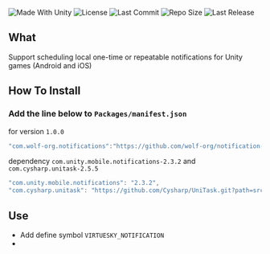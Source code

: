 <p align="left">
  <a>
    <img alt="Made With Unity" src="https://img.shields.io/badge/made%20with-Unity-57b9d3.svg?logo=Unity">
  </a>
  <a>
    <img alt="License" src="https://img.shields.io/github/license/wolf-org/notification-unity?logo=github">
  </a>
  <a>
    <img alt="Last Commit" src="https://img.shields.io/github/last-commit/wolf-org/notification-unity?logo=Mapbox&color=orange">
  </a>
  <a>
    <img alt="Repo Size" src="https://img.shields.io/github/repo-size/wolf-org/notification-unity?logo=VirtualBox">
  </a>
  <a>
    <img alt="Last Release" src="https://img.shields.io/github/v/release/wolf-org/notification-unity?include_prereleases&logo=Dropbox&color=yellow">
  </a>
</p>

## What

Support scheduling local one-time or repeatable notifications for Unity games (Android and iOS)

## How To Install

### Add the line below to `Packages/manifest.json`

for version `1.0.0`
```csharp
"com.wolf-org.notifications":"https://github.com/wolf-org/notification-unity.git#1.0.0",
```
dependency `com.unity.mobile.notifications-2.3.2` and `com.cysharp.unitask-2.5.5`
```csharp
"com.unity.mobile.notifications": "2.3.2",
"com.cysharp.unitask": "https://github.com/Cysharp/UniTask.git?path=src/UniTask/Assets/Plugins/UniTask#2.5.5",
```

## Use

- Add define symbol `VIRTUESKY_NOTIFICATION`
- 